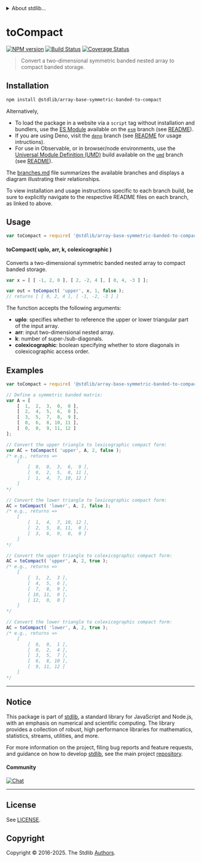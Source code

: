 <!--

@license Apache-2.0

Copyright (c) 2025 The Stdlib Authors.

Licensed under the Apache License, Version 2.0 (the "License");
you may not use this file except in compliance with the License.
You may obtain a copy of the License at

   http://www.apache.org/licenses/LICENSE-2.0

Unless required by applicable law or agreed to in writing, software
distributed under the License is distributed on an "AS IS" BASIS,
WITHOUT WARRANTIES OR CONDITIONS OF ANY KIND, either express or implied.
See the License for the specific language governing permissions and
limitations under the License.

-->


<details>
  <summary>
    About stdlib...
  </summary>
  <p>We believe in a future in which the web is a preferred environment for numerical computation. To help realize this future, we've built stdlib. stdlib is a standard library, with an emphasis on numerical and scientific computation, written in JavaScript (and C) for execution in browsers and in Node.js.</p>
  <p>The library is fully decomposable, being architected in such a way that you can swap out and mix and match APIs and functionality to cater to your exact preferences and use cases.</p>
  <p>When you use stdlib, you can be absolutely certain that you are using the most thorough, rigorous, well-written, studied, documented, tested, measured, and high-quality code out there.</p>
  <p>To join us in bringing numerical computing to the web, get started by checking us out on <a href="https://github.com/stdlib-js/stdlib">GitHub</a>, and please consider <a href="https://opencollective.com/stdlib">financially supporting stdlib</a>. We greatly appreciate your continued support!</p>
</details>

# toCompact

[![NPM version][npm-image]][npm-url] [![Build Status][test-image]][test-url] [![Coverage Status][coverage-image]][coverage-url] <!-- [![dependencies][dependencies-image]][dependencies-url] -->

> Convert a two-dimensional symmetric banded nested array to compact banded storage.

<!-- Section to include introductory text. Make sure to keep an empty line after the intro `section` element and another before the `/section` close. -->

<section class="intro">

</section>

<!-- /.intro -->

<!-- Package usage documentation. -->

<section class="installation">

## Installation

```bash
npm install @stdlib/array-base-symmetric-banded-to-compact
```

Alternatively,

-   To load the package in a website via a `script` tag without installation and bundlers, use the [ES Module][es-module] available on the [`esm`][esm-url] branch (see [README][esm-readme]).
-   If you are using Deno, visit the [`deno`][deno-url] branch (see [README][deno-readme] for usage intructions).
-   For use in Observable, or in browser/node environments, use the [Universal Module Definition (UMD)][umd] build available on the [`umd`][umd-url] branch (see [README][umd-readme]).

The [branches.md][branches-url] file summarizes the available branches and displays a diagram illustrating their relationships.

To view installation and usage instructions specific to each branch build, be sure to explicitly navigate to the respective README files on each branch, as linked to above.

</section>

<section class="usage">

## Usage

```javascript
var toCompact = require( '@stdlib/array-base-symmetric-banded-to-compact' );
```

#### toCompact( uplo, arr, k, colexicographic )

Converts a two-dimensional symmetric banded nested array to compact banded storage.

```javascript
var x = [ [ -1, 2, 0 ], [ 2, -2, 4 ], [ 0, 4, -3 ] ];

var out = toCompact( 'upper', x, 1, false );
// returns [ [ 0, 2, 4 ], [ -1, -2, -3 ] ]
```

The function accepts the following arguments:

-   **uplo**: specifies whether to reference the upper or lower triangular part of the input array.
-   **arr**: input two-dimensional nested array.
-   **k**: number of super-/sub-diagonals.
-   **colexicographic**: boolean specifying whether to store diagonals in colexicographic access order.

</section>

<!-- /.usage -->

<!-- Package usage notes. Make sure to keep an empty line after the `section` element and another before the `/section` close. -->

<section class="notes">

</section>

<!-- /.notes -->

<!-- Package usage examples. -->

<section class="examples">

## Examples

<!-- eslint-disable no-multi-spaces -->

<!-- eslint no-undef: "error" -->

```javascript
var toCompact = require( '@stdlib/array-base-symmetric-banded-to-compact' );

// Define a symmetric banded matrix:
var A = [
    [  1,  2,  3,  0,  0 ],
    [  2,  4,  5,  6,  0 ],
    [  3,  5,  7,  8,  9 ],
    [  0,  6,  8, 10, 11 ],
    [  0,  0,  9, 11, 12 ]
];

// Convert the upper triangle to lexicographic compact form:
var AC = toCompact( 'upper', A, 2, false );
/* e.g., returns =>
    [
        [  0,  0,  3,  6,  9 ],
        [  0,  2,  5,  8, 11 ],
        [  1,  4,  7, 10, 12 ]
    ]
*/

// Convert the lower triangle to lexicographic compact form:
AC = toCompact( 'lower', A, 2, false );
/* e.g., returns =>
    [
        [  1,  4,  7, 10, 12 ],
        [  2,  5,  8, 11,  0 ],
        [  3,  6,  9,  0,  0 ]
    ]
*/

// Convert the upper triangle to colexicographic compact form:
AC = toCompact( 'upper', A, 2, true );
/* e.g., returns =>
    [
        [  1,  2,  3 ],
        [  4,  5,  6 ],
        [  7,  8,  9 ],
        [ 10, 11,  0 ],
        [ 12,  0,  0 ]
    ]
*/

// Convert the lower triangle to colexicographic compact form:
AC = toCompact( 'lower', A, 2, true );
/* e.g., returns =>
    [
        [  0,  0,  1 ],
        [  0,  2,  4 ],
        [  3,  5,  7 ],
        [  6,  8, 10 ],
        [  9, 11, 12 ]
    ]
*/
```

</section>

<!-- /.examples -->

<!-- Section to include cited references. If references are included, add a horizontal rule *before* the section. Make sure to keep an empty line after the `section` element and another before the `/section` close. -->

<section class="references">

</section>

<!-- /.references -->

<!-- Section for related `stdlib` packages. Do not manually edit this section, as it is automatically populated. -->

<section class="related">

</section>

<!-- /.related -->

<!-- Section for all links. Make sure to keep an empty line after the `section` element and another before the `/section` close. -->


<section class="main-repo" >

* * *

## Notice

This package is part of [stdlib][stdlib], a standard library for JavaScript and Node.js, with an emphasis on numerical and scientific computing. The library provides a collection of robust, high performance libraries for mathematics, statistics, streams, utilities, and more.

For more information on the project, filing bug reports and feature requests, and guidance on how to develop [stdlib][stdlib], see the main project [repository][stdlib].

#### Community

[![Chat][chat-image]][chat-url]

---

## License

See [LICENSE][stdlib-license].


## Copyright

Copyright &copy; 2016-2025. The Stdlib [Authors][stdlib-authors].

</section>

<!-- /.stdlib -->

<!-- Section for all links. Make sure to keep an empty line after the `section` element and another before the `/section` close. -->

<section class="links">

[npm-image]: http://img.shields.io/npm/v/@stdlib/array-base-symmetric-banded-to-compact.svg
[npm-url]: https://npmjs.org/package/@stdlib/array-base-symmetric-banded-to-compact

[test-image]: https://github.com/stdlib-js/array-base-symmetric-banded-to-compact/actions/workflows/test.yml/badge.svg?branch=main
[test-url]: https://github.com/stdlib-js/array-base-symmetric-banded-to-compact/actions/workflows/test.yml?query=branch:main

[coverage-image]: https://img.shields.io/codecov/c/github/stdlib-js/array-base-symmetric-banded-to-compact/main.svg
[coverage-url]: https://codecov.io/github/stdlib-js/array-base-symmetric-banded-to-compact?branch=main

<!--

[dependencies-image]: https://img.shields.io/david/stdlib-js/array-base-symmetric-banded-to-compact.svg
[dependencies-url]: https://david-dm.org/stdlib-js/array-base-symmetric-banded-to-compact/main

-->

[chat-image]: https://img.shields.io/gitter/room/stdlib-js/stdlib.svg
[chat-url]: https://app.gitter.im/#/room/#stdlib-js_stdlib:gitter.im

[stdlib]: https://github.com/stdlib-js/stdlib

[stdlib-authors]: https://github.com/stdlib-js/stdlib/graphs/contributors

[umd]: https://github.com/umdjs/umd
[es-module]: https://developer.mozilla.org/en-US/docs/Web/JavaScript/Guide/Modules

[deno-url]: https://github.com/stdlib-js/array-base-symmetric-banded-to-compact/tree/deno
[deno-readme]: https://github.com/stdlib-js/array-base-symmetric-banded-to-compact/blob/deno/README.md
[umd-url]: https://github.com/stdlib-js/array-base-symmetric-banded-to-compact/tree/umd
[umd-readme]: https://github.com/stdlib-js/array-base-symmetric-banded-to-compact/blob/umd/README.md
[esm-url]: https://github.com/stdlib-js/array-base-symmetric-banded-to-compact/tree/esm
[esm-readme]: https://github.com/stdlib-js/array-base-symmetric-banded-to-compact/blob/esm/README.md
[branches-url]: https://github.com/stdlib-js/array-base-symmetric-banded-to-compact/blob/main/branches.md

[stdlib-license]: https://raw.githubusercontent.com/stdlib-js/array-base-symmetric-banded-to-compact/main/LICENSE

</section>

<!-- /.links -->
